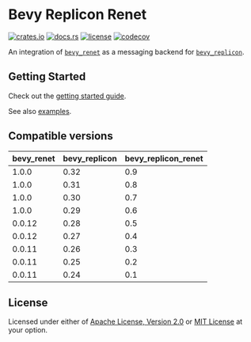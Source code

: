 # Bevy Replicon Renet

[![crates.io](https://img.shields.io/crates/v/bevy_replicon_renet)](https://crates.io/crates/bevy_replicon_renet)
[![docs.rs](https://docs.rs/bevy_replicon_renet/badge.svg)](https://docs.rs/bevy_replicon_renet)
[![license](https://img.shields.io/crates/l/bevy_replicon_renet)](#license)
[![codecov](https://codecov.io/gh/projectharmonia/bevy_replicon_renet/graph/badge.svg?token=ZrlFB8wBpO)](https://codecov.io/gh/projectharmonia/bevy_replicon_renet)

An integration of [`bevy_renet`](https://github.com/lucaspoffo/renet/tree/master/bevy_renet) as a messaging backend for [`bevy_replicon`](https://github.com/projectharmonia/bevy_replicon).

## Getting Started

Check out the [getting started guide](https://docs.rs/bevy_replicon_renet).

See also [examples](examples).

## Compatible versions

| bevy_renet | bevy_replicon | bevy_replicon_renet |
| ---------- | ------------- | ------------------- |
| 1.0.0      | 0.32          | 0.9                 |
| 1.0.0      | 0.31          | 0.8                 |
| 1.0.0      | 0.30          | 0.7                 |
| 1.0.0      | 0.29          | 0.6                 |
| 0.0.12     | 0.28          | 0.5                 |
| 0.0.12     | 0.27          | 0.4                 |
| 0.0.11     | 0.26          | 0.3                 |
| 0.0.11     | 0.25          | 0.2                 |
| 0.0.11     | 0.24          | 0.1                 |

## License

Licensed under either of [Apache License, Version 2.0](LICENSE-APACHE) or [MIT License](LICENSE-MIT) at your option.
